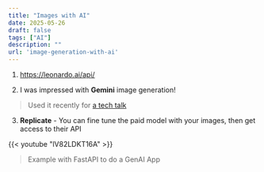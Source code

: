 ```yaml
---
title: "Images with AI"
date: 2025-05-26
draft: false
tags: ["AI"]
description: ""
url: 'image-generation-with-ai'
---
```


1. https://leonardo.ai/api/

2. I was impressed with **Gemini** image generation!

> Used it recently for [a tech talk](https://jalcocert.github.io/JAlcocerT/tech-for-a-trip/)

3. **Replicate** - You can fine tune the paid model with your images, then get access to their API

<!--
https://www.youtube.com/watch?v=lV82LDKT16A 
-->

{{< youtube "lV82LDKT16A" >}}

> Example with FastAPI to do a GenAI App